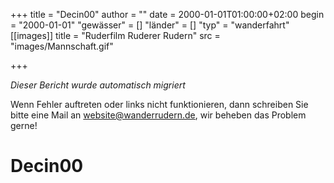 +++
title = "Decin00"
author = ""
date = 2000-01-01T01:00:00+02:00
begin = "2000-01-01"
"gewässer" = []
"länder" = []
"typ" = "wanderfahrt"
[[images]]
title = "Ruderfilm Ruderer Rudern"
src = "images/Mannschaft.gif"

+++


*Dieser Bericht wurde automatisch migriert*

Wenn Fehler auftreten oder links nicht funktionieren, dann schreiben Sie bitte eine Mail an website@wanderrudern.de, wir beheben das Problem gerne!



# Decin00


